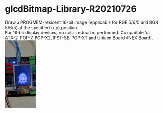 # glcdBitmap-Library-R20210726
Draw a PROGMEM-resident 16-bit image (Applicable for RGB 5/6/5 and BGR 5/6/5) at the specified (x,y) position.  
For 16-bit display devices; no color reduction performed. 
Compatible for ATX-2, POP-7, POP-X2, IPST-SE, POP-XT and Unicon Board (INEX Board).
<br/> <img src="https://github.com/krittametthawong/glcdBitmap-Library/blob/main/examples/Gawr%20Gura/gawrgura.jpg" width="100">
